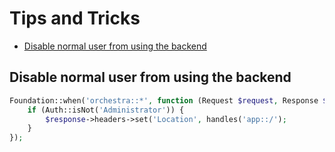 # Tips and Tricks

* [Disable normal user from using the backend](#disable-normal-user-from-using-the-backend)

## Disable normal user from using the backend


```php
Foundation::when('orchestra::*', function (Request $request, Response $response) {
    if (Auth::isNot('Administrator')) {
        $response->headers->set('Location', handles('app::/');
    }
});
```